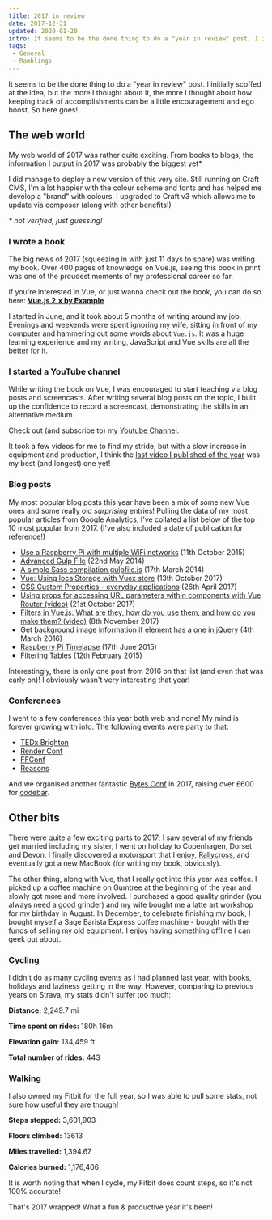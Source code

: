 ```yaml
---
title: 2017 in review
date: 2017-12-31
updated: 2020-01-20
intro: It seems to be the done thing to do a "year in review" post. I initially scoffed at the idea, but the more I thought about it, the more I thought about how keeping track of accomplishments can be a little encouragement and ego boost. So here goes!
tags:
 - General
 - Ramblings
---
```


It seems to be the done thing to do a "year in review" post. I initially scoffed at the idea, but the more I thought about it, the more I thought about how keeping track of accomplishments can be a little encouragement and ego boost. So here goes!

## The web world

My web world of 2017 was rather quite exciting. From books to blogs, the information I output in 2017 was probably the biggest yet*

I did manage to deploy a new version of this very site. Still running on Craft CMS, I'm a lot happier with the colour scheme and fonts and has helped me develop a "brand" with colours. I upgraded to Craft v3 which allows me to update via composer (along with other benefits!)

_* not verified, just guessing!_

### I wrote a book

The big news of 2017 (squeezing in with just 11 days to spare) was writing my book. Over 400 pages of knowledge on Vue.js, seeing this book in print was one of the proudest moments of my professional career so far.

If you're interested in Vue, or just wanna check out the book, you can do so here: **[Vue.js 2.x by Example](https://www.packtpub.com/application-development/vuejs-2x-example)**

I started in June, and it took about 5 months of writing around my job. Evenings and weekends were spent ignoring my wife, sitting in front of my computer and hammering out some words about `Vue.js`. It was a huge learning experience and my writing, JavaScript and Vue skills are all the better for it.

### I started a YouTube channel

While writing the book on Vue, I was encouraged to start teaching via blog posts and screencasts. After writing several blog posts on the topic, I built up the confidence to record a screencast, demonstrating the skills in an alternative medium.

Check out (and subscribe to) my [Youtube Channel](https://www.youtube.com/channel/UCloDpDIsjp1_2rGckcJ6SbA).

It took a few videos for me to find my stride, but with a slow increase in equipment and production, I think the [last video I published of the year](https://www.mikestreety.co.uk/blog/introduction-to-vuex-implementation-part-2-video) was my best (and longest) one yet!

### Blog posts

My most popular blog posts this year have been a mix of some new Vue ones and some really old _surprising_ entries! Pulling the data of my most popular articles from Google Analytics, I've collated a list below of the top 10 most popular from 2017. (I've also included a date of publication for reference!)

- [Use a Raspberry Pi with multiple WiFi networks](https://www.mikestreety.co.uk/blog/use-a-raspberry-pi-with-multiple-wifi-networks) (11th October 2015)
- [Advanced Gulp File](https://www.mikestreety.co.uk/blog/advanced-gulp-file) (22nd May 2014)
- [A simple Sass compilation gulpfile.js](https://www.mikestreety.co.uk/blog/a-simple-sass-compilation-gulpfile-js) (17th March 2014)
- [Vue: Using localStorage with Vuex store](https://www.mikestreety.co.uk/blog/vue-js-using-localstorage-with-the-vuex-store) (13th October 2017)
- [CSS Custom Properties - everyday applications](https://www.mikestreety.co.uk/blog/css-custom-properties-everyday-applications) (26th April 2017)
- [Using props for accessing URL parameters within components with Vue Router (video)](https://www.mikestreety.co.uk/blog/using-props-for-accessing-url-parameters-within-components-with-vue-router) (21st October 2017)
- [Filters in Vue.js: What are they, how do you use them, and how do you make them? (video)](https://www.mikestreety.co.uk/blog/vue-js-filters-what-are-they-how-do-you-use-them-and-how-do-you-make-them-video) (8th November 2017)
- [Get background image information if element has a one in jQuery](https://www.mikestreety.co.uk/blog/get-background-image-information-if-element-has-a-one-in-jquery) (4th March 2016)
- [Raspberry Pi Timelapse](https://www.mikestreety.co.uk/blog/raspberry-pi-timelapse) (17th June 2015)
- [Filtering Tables](https://www.mikestreety.co.uk/blog/filtering-tables) (12th February 2015)

Interestingly, there is only one post from 2016 on that list (and even that was early on)! I obviously wasn't very interesting that year!

### Conferences

I went to a few conferences this year both web and none! My mind is forever growing with info. The following events were party to that:

- [TEDx Brighton](http://tedxbrighton.com/events/2017)
- [Render Conf](https://2017.render-conf.com/)
- [FFConf](https://2017.ffconf.org/)
- [Reasons](https://reasons.to/2017)

And we organised another fantastic [Bytes Conf](http://2017.bytesconf.co.uk/) in 2017, raising over £600 for [codebar](https://codebar.io/).

## Other bits

There were quite a few exciting parts to 2017; I saw several of my friends get married including my sister, I went on holiday to Copenhagen, Dorset and Devon, I finally discovered a motorsport that I enjoy, [Rallycross](http://www.fiaworldrallycross.com/), and eventually got a new MacBook (for writing my book, obviously).

The other thing, along with Vue, that I really got into this year was coffee. I picked up a coffee machine on Gumtree at the beginning of the year and slowly got more and more involved. I purchased a good quality grinder (you always need a good grinder) and my wife bought me a latte art workshop for my birthday in August. In December, to celebrate finishing my book, I bought myself a Sage Barista Express coffee machine - bought with the funds of selling my old equipment. I enjoy having something offline I can geek out about.

### Cycling

I didn't do as many cycling events as I had planned last year, with books, holidays and laziness getting in the way. However, comparing to previous years on Strava, my stats didn't suffer too much:

**Distance:** 2,249.7 mi

**Time spent on rides:** 180h 16m

**Elevation gain:** 134,459 ft

**Total number of rides:** 443

### Walking

I also owned my Fitbit for the full year, so I was able to pull some stats, not sure how useful they are though!

**Steps stepped:** 3,601,903

**Floors climbed:** 13613

**Miles travelled:** 1,394.67

**Calories burned:** 1,176,406

It is worth noting that when I cycle, my Fitbit does count steps, so it's not 100% accurate!

That's 2017 wrapped! What a fun & productive year it's been!